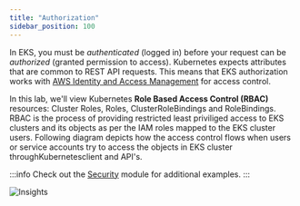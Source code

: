 ```yaml
---
title: "Authorization"
sidebar_position: 100
---
```


In EKS, you must be <i>authenticated</i> (logged in) before your request can be <i>authorized</i> (granted permission to access). Kubernetes expects attributes that are common to REST API requests. This means that EKS authorization works with [AWS Identity and Access Management](https://docs.aws.amazon.com/eks/latest/userguide/security-iam.html) for access control. 

In this lab, we'll view Kubernetes **Role Based Access Control (RBAC)** resources: Cluster Roles, Roles, ClusterRoleBindings and RoleBindings. RBAC is the process of providing restricted least priviliged access to EKS clusters and its objects as per the IAM roles mapped to the EKS cluster users. Following diagram depicts how the access control flows when users or service accounts try to access the objects in EKS cluster throughKubernetesclient and API's. 

:::info 
Check out the [Security](../../../security/) module for additional examples.
:::

![Insights](/img/resource-view/autz-index.jpg)
